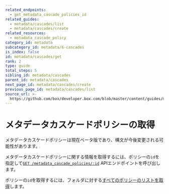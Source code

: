 ```yaml
---
related_endpoints:
  - get_metadata_cascade_policies_id
related_guides:
  - metadata/cascades/list
  - metadata/cascades/create
related_resources:
  - metadata_cascade_policy
category_id: metadata
subcategory_id: metadata/6-cascades
is_index: false
id: metadata/cascades/get
rank: 2
type: guide
total_steps: 5
sibling_id: metadata/cascades
parent_id: metadata/cascades
next_page_id: metadata/cascades/create
previous_page_id: metadata/cascades/list
source_url: >-
  https://github.com/box/developer.box.com/blob/master/content/guides/metadata/6-cascades/2-get.md
---
```

# メタデータカスケードポリシーの取得

<Message warning>

メタデータカスケードポリシーは現在ベータ版であり、構文が今後変更される可能性があります。

</Message>

メタデータカスケードポリシーに関する情報を取得するには、ポリシーの`id`を指定して[`GET /metadata_cascade_policies/:id`][e_get] APIエンドポイントを呼び出します。

<Samples id="get_metadata_cascade_policies_id">

</Samples>

<Message>

ポリシーの`id`を取得するには、フォルダに対する[すべてのポリシーのリストを取得][g_list_policies]します。

</Message>

[e_get]: e://get_metadata_cascade_policies_id

[g_list_policies]: g://metadata/cascades/list
